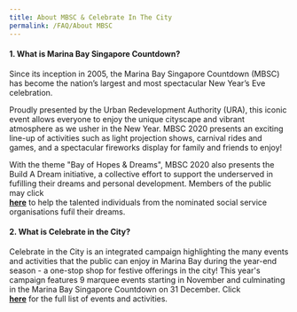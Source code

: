 ```yaml
---
title: About MBSC & Celebrate In The City
permalink: /FAQ/About MBSC
---
```


#### 1. What is Marina Bay Singapore Countdown? 

Since its inception in 2005, the Marina Bay Singapore Countdown (MBSC) has become the nation’s largest and most spectacular New Year’s Eve celebration. 

Proudly presented by the Urban Redevelopment Authority (URA), this iconic event allows everyone to enjoy the unique cityscape and vibrant atmosphere as we usher in the New Year. MBSC 2020 presents an exciting line-up of activities such as light projection shows, carnival rides and games, and a spectacular fireworks display for family and friends to enjoy!

With the theme "Bay of Hopes & Dreams", MBSC 2020 also presents the Build A Dream initiative, a collective effort to support the underserved in fufilling their dreams and personal development. Members of the public may click <font color="orangered"><b><br><a href="https://ura-mbsc2020-staging.netlify.com/about/marina-bay-singapore-countdown/">here</a></b></font> to help the talented individuals from the nominated social service organisations fufil their dreams.

#### 2. What is Celebrate in the City?

Celebrate in the City is an integrated campaign highlighting the many events and activities that the public can enjoy in Marina Bay during the year-end season - a one-stop shop for festive offerings in the city! This year's campaign features 9 marquee events starting in November and culminating in the Marina Bay Singapore Countdown on 31 December. Click <font color="orangered"><b><br><a href="https://ura-mbsc2020-staging.netlify.com/about/marina-bay-singapore-countdown/">here</a></b></font> for the full list of events and activities.
